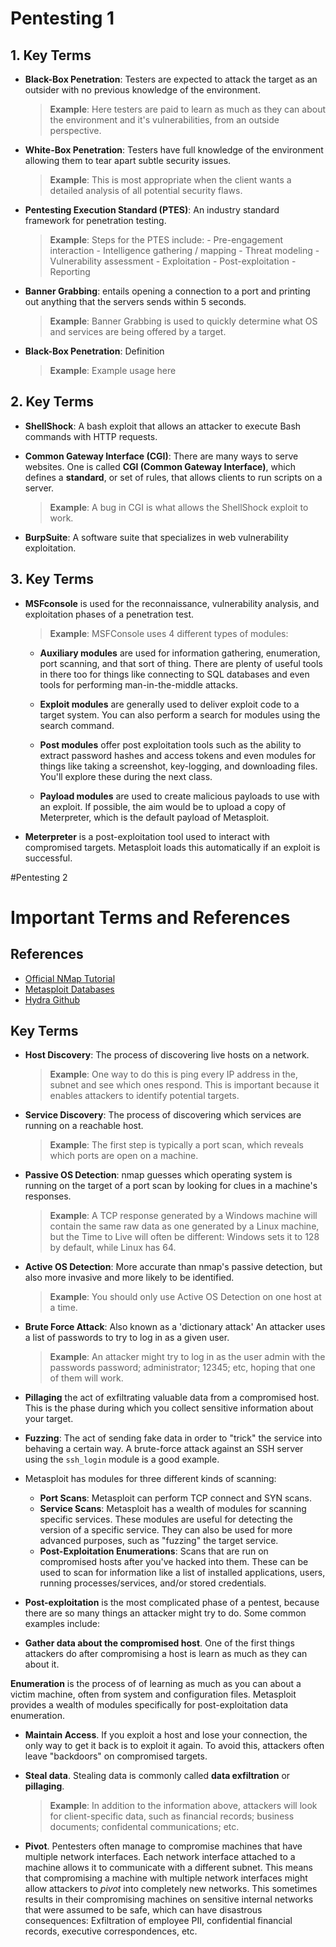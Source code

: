 # Pentesting 1

## 1. Key Terms

- **Black-Box Penetration**: Testers are expected to attack the target as an outsider with no previous knowledge of the environment.
    > **Example**: Here testers are paid to learn as much as they can about the environment and it's vulnerabilities, from an outside perspective.

- **White-Box Penetration**: Testers have full knowledge of the environment allowing them to tear apart subtle security issues.
  > **Example**: This is most appropriate when the client wants a detailed analysis of all potential security flaws.

- **Pentesting Execution Standard (PTES)**: An industry standard framework for penetration testing.
  > **Example**: Steps for the PTES include:
      - Pre-engagement interaction
      - Intelligence gathering / mapping
      - Threat modeling
      - Vulnerability assessment
      - Exploitation
      - Post-exploitation
      - Reporting

- **Banner Grabbing**: entails opening a connection to a port and printing out anything that the servers sends within 5 seconds.
  > **Example**: Banner Grabbing is used to quickly determine what OS and services are being offered by a target.

- **Black-Box Penetration**: Definition
  > **Example**: Example usage here

## 2. Key Terms

- **ShellShock**: A bash exploit that allows an attacker to execute Bash commands with HTTP requests.

- **Common Gateway Interface (CGI)**: There are many ways to serve websites. One is called **CGI (Common Gateway Interface)**,  which defines a **standard**, or set of rules, that allows clients to run scripts on a server.
  > **Example**: A bug in CGI is what allows the ShellShock exploit to work.

- **BurpSuite**: A software suite that specializes in web vulnerability exploitation.

## 3. Key Terms

- **MSFconsole** is used for the reconnaissance, vulnerability analysis, and exploitation phases of a penetration test.
  > **Example**: MSFConsole uses 4 different types of modules:

    - **Auxiliary modules** are used for information gathering, enumeration, port scanning, and that sort of thing. There are plenty of useful tools in there too for things like connecting to SQL databases and even tools for performing man-in-the-middle attacks.

    - **Exploit modules** are generally used to deliver exploit code to a target system. You can also perform a search for modules using the search command.

    - **Post modules** offer post exploitation tools such as the ability to extract password hashes and access tokens and even modules for things like taking a screenshot, key-logging, and downloading files. You'll explore these during the next class.

    - **Payload modules** are used to create malicious payloads to use with an exploit. If possible, the aim would be to upload a copy of Meterpreter, which is the default payload of Metasploit.

- **Meterpreter** is a post-exploitation tool used to interact with compromised targets. Metasploit loads this automatically if an exploit is successful.



#Pentesting 2

# Important Terms and References
## References

  - [Official NMap Tutorial](https://nmap.org/book/port-scanning.html)
  - [Metasploit Databases](https://www.offensive-security.com/metasploit-unleashed/using-databases/)
  - [Hydra Github](https://github.com/vanhauser-thc/thc-hydra)

## Key Terms

- **Host Discovery**: The process of discovering live hosts on a network.
  > **Example**: One way to do this is ping every IP address in the, subnet and see which ones respond. This is important because it enables attackers to identify potential targets.

- **Service Discovery**: The process of discovering which services are running on a reachable host.
  > **Example**: The first step is typically a port scan, which reveals which ports are open on a machine.

- **Passive OS Detection**: nmap guesses which operating system is running on the target of a port scan by looking for clues in a machine's responses.
  > **Example**: A TCP response generated by a Windows machine will contain the same raw data as one generated by a Linux machine, but the Time to Live will often be different: Windows sets it to 128 by default, while Linux has 64.

- **Active OS Detection**: More accurate than nmap's passive detection, but also more invasive and more likely to be identified.
  > **Example**: You should only use Active OS Detection on one host at a time.

- **Brute Force Attack**: Also known as a 'dictionary attack' An attacker uses a list of passwords to try to log in as a given user.
  > **Example**: An attacker might try to log in as the user admin with the passwords password; administrator; 12345; etc, hoping that one of them will work.

- **Pillaging** the act of exfiltrating valuable data from a compromised host. This is the phase during which you collect sensitive information about your target.
- **Fuzzing**: The act of sending fake data in order to "trick" the service into behaving a certain way. A brute-force attack against an SSH server using the `ssh_login` module is a good example.

- Metasploit has modules for three different kinds of scanning:
  - **Port Scans**: Metasploit can perform TCP connect and SYN scans.
  - **Service Scans**: Metasploit has a wealth of modules for scanning specific services. These modules are useful for detecting the version of a specific service.
  They can also be used for more advanced purposes, such as "fuzzing" the target service.
  - **Post-Exploitation Enumerations**: Scans that are run on compromised hosts after you've hacked into them. These can be used to scan for information like a list of installed applications, users, running processes/services, and/or stored credentials.

- **Post-exploitation** is the most complicated phase of a pentest, because there are so many things an attacker might try to do. Some common examples include:

- **Gather data about the compromised host**. One of the first things attackers do after compromising a host is learn as much as they can about it.

**Enumeration** is the process of of learning as much as you can about a victim machine, often from system and configuration files. Metasploit provides a wealth of modules specifically for post-exploitation data enumeration.

- **Maintain Access**. If you exploit a host and lose your connection, the only way to get it back is to exploit it again. To avoid this, attackers often leave "backdoors" on compromised targets.

- **Steal data**. Stealing data is commonly called **data exfiltration** or **pillaging**.    
  > **Example**: In addition to the information above, attackers will look for client-specific data, such as financial records; business documents; confidental communications; etc.

- **Pivot**. Pentesters often manage to compromise machines that have multiple network interfaces. Each network interface attached to a machine allows it to communicate with a different subnet. This means that compromising a machine with multiple network interfaces might allow attackers to _pivot_ into completely new networks. This sometimes results in their compromising machines on sensitive internal networks that were assumed to be safe, which can have disastrous consequences: Exfiltration of employee PII, confidential financial records, executive correspondences, etc.
